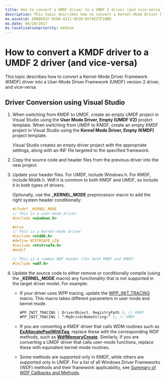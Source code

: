 ```yaml
---
title: How to convert a KMDF driver to a UMDF 2 driver (and vice-versa)
description: This topic describes how to convert a Kernel-Mode Driver Framework (KMDF) driver into a User-Mode Driver Framework (UMDF) version 2 driver, and vice-versa.
ms.assetid: 69B865CF-65D0-4211-951B-6574E27F10BD
ms.date: 04/20/2017
ms.localizationpriority: medium
---
```


# How to convert a KMDF driver to a UMDF 2 driver (and vice-versa)


This topic describes how to convert a Kernel-Mode Driver Framework (KMDF) driver into a User-Mode Driver Framework (UMDF) version 2 driver, and vice-versa.

## Driver Conversion using Visual Studio


1.  When switching from KMDF to UMDF, create an empty UMDF project in Visual Studio using the **User Mode Driver, Empty (UMDF V2)** project template. When switching from UMDF to KMDF, create an empty KMDF project in Visual Studio using the **Kernel Mode Driver, Empty (KMDF)** project template.

    Visual Studio creates an empty driver project with the appropriate settings, along with an INF file targeted to the specified framework.

2.  Copy the source code and header files from the previous driver into the new project.
3.  Update your header files. For UMDF, include Windows.h. For KMDF, include Ntddk.h. Wdf.h is common to both KMDF and UMDF, so include it in both types of drivers.

    Optionally, use the **\_KERNEL\_MODE** preprocessor macro to add the right system header conditionally:

    ```cpp
    #ifndef _KERNEL_MODE
    // This is a user-mode driver
    #include <windows.h>

    #else
    // This is a kernel-mode driver
    #include <ntddk.h>
    #define NTSTRSAFE_LIB
    #include <ntstrsafe.h>
    #endif

    // This is a common WDF header (for both KMDF and UMDF)
    #include <wdf.h> 
    ```

4.  Update the source code to either remove or conditionally compile (using the **\_KERNEL\_MODE** macro) any functionality that is not supported in the target driver model. For example:

    -   If your driver uses WPP tracing, update the [WPP\_INIT\_TRACING](https://docs.microsoft.com/previous-versions/windows/hardware/previsioning-framework/ff556191(v=vs.85)) macro. This macro takes different parameters in user mode and kernel mode.
        ```cpp
        WPP_INIT_TRACING ( DriverObject, RegistryPath ); // KMDF
        WPP_INIT_TRACING ( “<MyDriverNameString>” ); // UMDF
        ```

    -   If you are converting a KMDF driver that calls WDM routines such as [**ExAllocatePoolWithTag**](https://docs.microsoft.com/windows-hardware/drivers/ddi/content/wdm/nf-wdm-exallocatepoolwithtag), replace these with the corresponding WDF methods, such as [**WdfMemoryCreate**](https://docs.microsoft.com/windows-hardware/drivers/ddi/content/wdfmemory/nf-wdfmemory-wdfmemorycreate). Similarly, if you are converting a UMDF driver that calls user-mode functions, replace these with equivalent kernel-mode routines.
    -   Some methods are supported only in KMDF, while others are supported only in UMDF. For a list of all Windows Driver Frameworks (WDF) methods and their framework applicability, see [Summary of WDF Callbacks and Methods](https://docs.microsoft.com/windows-hardware/drivers/ddi/content/_wdf/).

 

 





